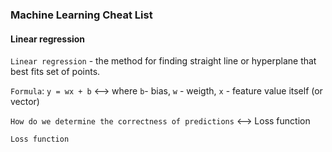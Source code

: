 ### Machine Learning Cheat List 

#### Linear regression
`Linear regression` - the method for finding straight line or hyperplane that best fits set of points.    

`Formula`: `y = wx + b` <--> where `b`- bias, `w` - weigth, `x` - feature value itself (or vector)

`How do we determine the correctness of predictions` <--> Loss function

`Loss function` 
